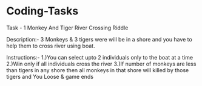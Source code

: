 # Coding-Tasks

Task - 1
Monkey And Tiger River Crossing Riddle

Description:-
  3 Monkeys & 3 tigers were will be in a shore and you have to help them to cross river using boat. 

Instructions:-
1.)You can select upto 2 individuals only to the boat at a time
2.)Win only if all individuals cross the river
3.)If number of monkeys are less than tigers in any shore then all monkeys in that shore will killed by those tigers and You Loose & game ends 
